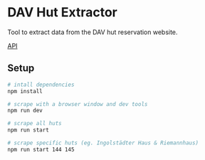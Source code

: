 # DAV Hut Extractor

Tool to extract data from the DAV hut reservation website.

[API](https://sedlatschek.github.io/dav-hut-extractor/)

## Setup

```sh
# intall dependencies
npm install

# scrape with a browser window and dev tools
npm run dev

# scrape all huts
npm run start

# scrape specific huts (eg. Ingolstädter Haus & Riemannhaus)
npm run start 144 145
```
